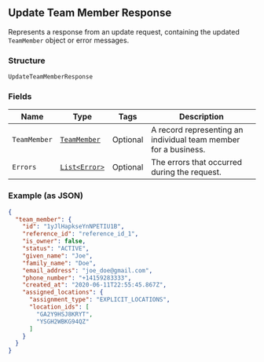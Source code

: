 ## Update Team Member Response

Represents a response from an update request, containing the updated `TeamMember` object or error messages.

### Structure

`UpdateTeamMemberResponse`

### Fields

| Name | Type | Tags | Description |
|  --- | --- | --- | --- |
| `TeamMember` | [`TeamMember`](/doc/models/team-member.md) | Optional | A record representing an individual team member for a business. |
| `Errors` | [`List<Error>`](/doc/models/error.md) | Optional | The errors that occurred during the request. |

### Example (as JSON)

```json
{
  "team_member": {
    "id": "1yJlHapkseYnNPETIU1B",
    "reference_id": "reference_id_1",
    "is_owner": false,
    "status": "ACTIVE",
    "given_name": "Joe",
    "family_name": "Doe",
    "email_address": "joe_doe@gmail.com",
    "phone_number": "+14159283333",
    "created_at": "2020-06-11T22:55:45.867Z",
    "assigned_locations": {
      "assignment_type": "EXPLICIT_LOCATIONS",
      "location_ids": [
        "GA2Y9HSJ8KRYT",
        "YSGH2WBKG94QZ"
      ]
    }
  }
}
```

